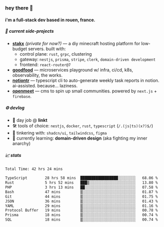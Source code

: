 ### hey there 👋

#### i'm a full-stack dev based in rouen, france.

##### 🚧 current side-projects

- [**stakx**](https://stakx.fr) *(private for now?)* — a diy minecraft hosting platform for low-budget servers. built with:
  - control plane: `rust`, `grpc`, clustering
  - gateway: `nestjs`, `prisma`, `stripe`, `clerk`, `domain-driven development`
  - frontend: `react-router@7`
- [**goodfood**](https://github.com/floriaaan/goodfood) — microservices playground w/ infra, ci/cd, k8s, observability, the works.
- [**notiontr**](https://github.com/floriaaan/notion-task-reporter) — typescript cli to auto-generate weekly task reports in notion. ai-assisted. because... laziness.
- [**openmeet**](https://github.com/floriaaan/openmeet) — cms to spin up small communities. powered by `next.js` + `firebase`.

##### ⚙️ devlog

- 🏢 day job @ **linkt**
- 🛠️ tools of choice: `nestjs`, `docker`, `rust`, `typescript` (`/.(js|ts)(x?)$/`)
- 🎨 tinkering with: `shadcn/ui`, `tailwindcss`, `figma`
- 🧠 currently learning: **domain-driven design** (aka fighting my inner anarchy)

##### 📈 stats

<!--START_SECTION:waka-->

```txt
Total Time: 42 hrs 24 mins

TypeScript        28 hrs 58 mins  █████████████████░░░░░░░░   68.06 %
Rust              5 hrs 52 mins   ███▒░░░░░░░░░░░░░░░░░░░░░   13.80 %
PHP               3 hrs 13 mins   ██░░░░░░░░░░░░░░░░░░░░░░░   07.58 %
Bash              47 mins         ▒░░░░░░░░░░░░░░░░░░░░░░░░   01.87 %
Git               44 mins         ▒░░░░░░░░░░░░░░░░░░░░░░░░   01.75 %
JSON              36 mins         ▒░░░░░░░░░░░░░░░░░░░░░░░░   01.43 %
YAML              29 mins         ▒░░░░░░░░░░░░░░░░░░░░░░░░   01.16 %
Protocol Buffer   19 mins         ▒░░░░░░░░░░░░░░░░░░░░░░░░   00.78 %
Prisma            18 mins         ▒░░░░░░░░░░░░░░░░░░░░░░░░   00.74 %
SQL               18 mins         ▒░░░░░░░░░░░░░░░░░░░░░░░░   00.74 %
```

<!--END_SECTION:waka-->

